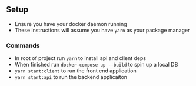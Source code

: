 

## Setup

- Ensure you have your docker daemon running
- These instructions will assume you have `yarn` as your package manager

### Commands

- In root of project run `yarn` to install api and client deps
- When finished run `docker-compose up --build` to spin up a local DB
- `yarn start:client` to run the front end application
- `yarn start:api` to run the backend applicaiton
